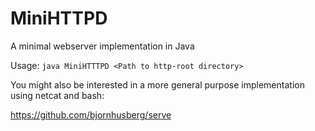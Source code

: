 MiniHTTPD
=========

A minimal webserver implementation in Java

Usage: `java MiniHTTTPD <Path to http-root directory>`

You might also be interested in a more general purpose implementation using netcat and bash:

https://github.com/bjornhusberg/serve
